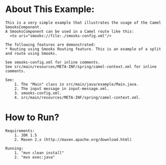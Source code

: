 About This Example:
===================
 	This is a very simple example that illustrates the usage of the Camel SmooksComponent.
 	A SmooksComponent can be used in a Camel route like this:
      <to uri="smooks://file:./smooks-config.xml"/>

	The following features are demonstrated:
	* Routing using Smooks Routing feature. This is an example of a split and route using Smooks.

	See smooks-config.xml for inline comments.
	See src/main/resources/META-INF/spring/camel-context.xml for inline comments.

    See:
        1. The "Main" class in src/main/java/example/Main.java.
        2. The input message in input-message.xml.
        3. smooks-config.xml.
        4. src/main/resources/META-INF/spring/camel-context.xml.

How to Run?
===========
    Requirements:
        1. JDK 1.5
        2. Maven 2.x (http://maven.apache.org/download.html)

    Running:
        1. "mvn clean install"
        2. "mvn exec:java"
